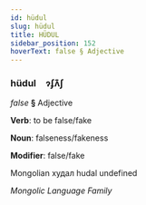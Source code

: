 ```yaml
---
id: hüdul
slug: hüdul
title: HÜDUL
sidebar_position: 152
hoverText: false § Adjective
---
```


### hüdul&emsp;<span kind="abugida">ɂʄʌ͊ʃ</span>

*false* **§** Adjective

**Verb**: to be false/fake

**Noun**: falseness/fakeness

**Modifier**: false/fake

Mongolian худал hudal undefined

*Mongolic Language Family*